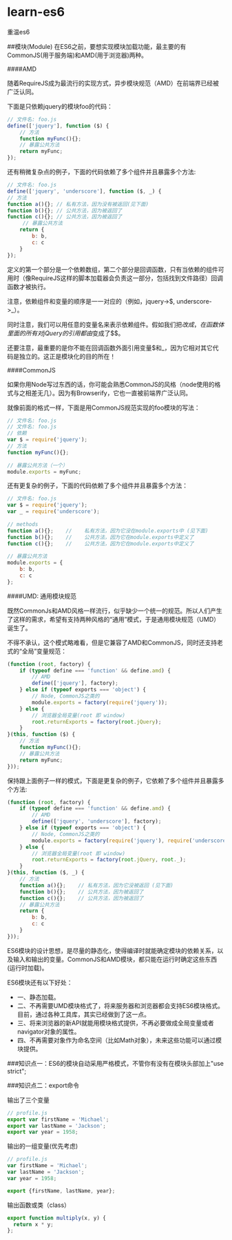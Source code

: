 # learn-es6
重温es6

##模块(Module)
在ES6之前，要想实现模块加载功能，最主要的有CommonJS(用于服务端)和AMD(用于浏览器)两种。

####AMD

随着RequireJS成为最流行的实现方式，异步模块规范（AMD）在前端界已经被广泛认同。

下面是只依赖jquery的模块foo的代码：

```js
// 文件名: foo.js
define(['jquery'], function ($) {
    // 方法
    function myFunc(){};
 	// 暴露公共方法
    return myFunc;
});
```

还有稍微复杂点的例子，下面的代码依赖了多个组件并且暴露多个方法:

```js
// 文件名: foo.js
define(['jquery', 'underscore'], function ($, _) {
// 方法
function a(){}; // 私有方法，因为没有被返回(见下面)
function b(){}; // 公共方法，因为被返回了
function c(){}; // 公共方法，因为被返回了
     // 暴露公共方法
    return {
        b: b,
        c: c
    }
});
```

定义的第一个部分是一个依赖数组，第二个部分是回调函数，只有当依赖的组件可用时（像RequireJS这样的脚本加载器会负责这一部分，包括找到文件路径）回调函数才被执行。

注意，依赖组件和变量的顺序是一一对应的（例如，jquery->$, underscore->_）。

同时注意，我们可以用任意的变量名来表示依赖组件。假如我们把$改成$$，在函数体里面的所有对jQuery的引用都由$变成了$$。

还要注意，最重要的是你不能在回调函数外面引用变量$和_，因为它相对其它代码是独立的。这正是模块化的目的所在！

####CommonJS

如果你用Node写过东西的话，你可能会熟悉CommonJS的风格（node使用的格式与之相差无几）。因为有Browserify，它也一直被前端界广泛认同。

就像前面的格式一样，下面是用CommonJS规范实现的foo模块的写法：

```js
// 文件名: foo.js
// 文件名: foo.js
// 依赖
var $ = require('jquery');
// 方法
function myFunc(){};
 
// 暴露公共方法（一个）
module.exports = myFunc;
```

还有更复杂的例子，下面的代码依赖了多个组件并且暴露多个方法：

```js
// 文件名: foo.js
var $ = require('jquery');
var _ = require('underscore');
 
// methods
function a(){};    //    私有方法，因为它没在module.exports中 (见下面)
function b(){};    //    公共方法，因为它在module.exports中定义了
function c(){};    //    公共方法，因为它在module.exports中定义了
 
// 暴露公共方法
module.exports = {
    b: b,
    c: c
};
```

####UMD: 通用模块规范

既然CommonJs和AMD风格一样流行，似乎缺少一个统一的规范。所以人们产生了这样的需求，希望有支持两种风格的“通用”模式，于是通用模块规范（UMD）诞生了。

不得不承认，这个模式略难看，但是它兼容了AMD和CommonJS，同时还支持老式的“全局”变量规范：

```js
(function (root, factory) {
    if (typeof define === 'function' && define.amd) {
        // AMD
        define(['jquery'], factory);
    } else if (typeof exports === 'object') {
        // Node, CommonJS之类的
        module.exports = factory(require('jquery'));
    } else {
        // 浏览器全局变量(root 即 window)
        root.returnExports = factory(root.jQuery);
    }
}(this, function ($) {
    // 方法
    function myFunc(){};
    // 暴露公共方法
    return myFunc;
}));
```

保持跟上面例子一样的模式，下面是更复杂的例子，它依赖了多个组件并且暴露多个方法:

```js
(function (root, factory) {
    if (typeof define === 'function' && define.amd) {
        // AMD
        define(['jquery', 'underscore'], factory);
    } else if (typeof exports === 'object') {
        // Node, CommonJS之类的
        module.exports = factory(require('jquery'), require('underscore'));
    } else {
        // 浏览器全局变量(root 即 window)
        root.returnExports = factory(root.jQuery, root._);
    }
}(this, function ($, _) {
    // 方法
    function a(){};    // 私有方法，因为它没被返回 (见下面)
    function b(){};    // 公共方法，因为被返回了
    function c(){};    // 公共方法，因为被返回了
    // 暴露公共方法
    return {
        b: b,
        c: c
    }
}));
```

ES6模块的设计思想，是尽量的静态化，使得编译时就能确定模块的依赖关系，以及输入和输出的变量。CommonJS和AMD模块，都只能在运行时确定这些东西(运行时加载)。

ES6模块还有以下好处：
* 一、静态加载。
* 二、不再需要UMD模块格式了，将来服务器和浏览器都会支持ES6模块格式。目前，通过各种工具库，其实已经做到了这一点。
* 三、将来浏览器的新API就能用模块格式提供，不再必要做成全局变量或者navigator对象的属性。
* 四、不再需要对象作为命名空间（比如Math对象），未来这些功能可以通过模块提供。

###知识点一：ES6的模块自动采用严格模式，不管你有没有在模块头部加上"use strict";

###知识点二：export命令

输出了三个变量

```js
// profile.js
export var firstName = 'Michael';
export var lastName = 'Jackson';
export var year = 1958;
```

输出的一组变量(优先考虑)

```js
// profile.js
var firstName = 'Michael';
var lastName = 'Jackson';
var year = 1958;

export {firstName, lastName, year};
```

输出函数或类（class）

```js
export function multiply(x, y) {
  return x * y;
};
```




